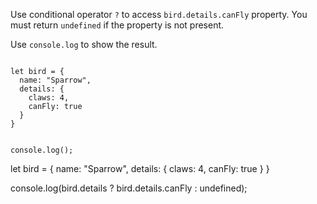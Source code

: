 Use conditional operator `?`
to access `bird.details.canFly` property.
You must return `undefined`
if the property is not present.

Use `console.log` to show the result.

<Editor type="exercise" lang="javascript">
<code>
let bird = {
  name: "Sparrow",
  details: {
    claws: 4,
    canFly: true
  }
}

console.log();
</code>

<solution>
let bird = {
  name: "Sparrow",
  details: {
    claws: 4,
    canFly: true
  }
}

console.log(bird.details ? bird.details.canFly : undefined);
</solution>
</Editor>